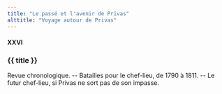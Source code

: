 ```yaml
---
title: "Le passé et l'avenir de Privas"
alttitle: "Voyage autour de Privas"
---
```


#### XXVI

### {{ title }}

<div id="tltr">

Revue chronologique. -- Batailles pour le chef-lieu, de 1790 à 1811. -- Le futur
chef-lieu, si Privas ne sort pas de son impasse.

</div>
